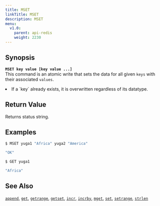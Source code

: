 ```yaml
---
title: MSET
linkTitle: MSET
description: MSET
menu:
  v1.0:
    parent: api-redis
    weight: 2230
---
```


## Synopsis
<b>`MSET key value [key value ...]`</b><br>
This command is an atomic write that sets the data for all given `keys` with their associated `values`.

<li>If a `key` already exists, it is overwritten regardless of its datatype.</li>

## Return Value
Returns status string.

## Examples
```{.sh .copy .separator-dollar}
$ MSET yuga1 "Africa" yuga2 "America"
```
```sh
"OK"
```
```{.sh .copy .separator-dollar}
$ GET yuga1
```
```sh
"Africa"
```

## See Also
[`append`](../append/), [`get`](../get/), [`getrange`](../getrange/), [`getset`](../getset/), [`incr`](../incr/), [`incrby`](../incrby/), [`mget`](../mget/), [`set`](../set/), [`setrange`](../setrange/), [`strlen`](../strlen/)
